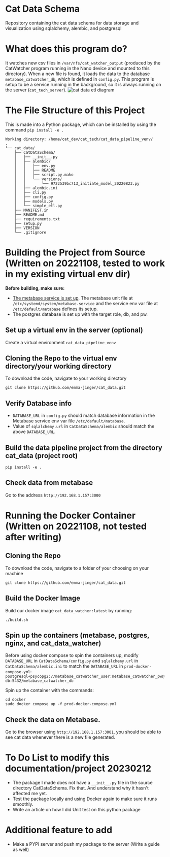 # Cat Data Schema

Repository containing the cat data schema for data storage and visualization using sqlalchemy, alembic, and postgresql
# What does this program do?
It watches new csv files in `/var/nfs/cat_watcher_output` (produced by the CatWatcher program running in the Nano device and mounted to this directory).
When a new file is found, it loads the data to the database `metabase_catwatcher_db`, which is defined in `config.py`.
This program is setup to be a service running in the background, so it is always running on the server (`cat_tech_server`).
![cat data etl diagram](https://github.com/emma-jinger/cat_data/blob/main/cat_data_etl_diagram.png)
# The File Structure of this Project
This is made into a Python package, which can be installed by using the command `pip install -e .`
```
Working directory: /home/cat_dev/cat_tech/cat_data_pipeline_venv/
.
└── cat_data/
    ├── CatDataSchema/
    │   ├── __init__.py
    │   ├── alembic/
    │   │   ├── env.py
    │   │   ├── README
    │   │   ├── script.py.mako
    │   │   └── versions/
    │   │       └── 9722539bc713_initiate_model_20220823.py
    │   ├── alembic.ini
    │   ├── cli.py
    │   ├── config.py
    │   ├── models.py
    │   └── simple_etl.py
    ├── MANIFEST.in
    ├── README.md
    ├── requirements.txt
    ├── setup.py
    ├── VERSION
    └── .gitignore
```


# Building the Project from Source (Written on 20221108, tested to work in my existing virtual env dir)
**Before building, make sure:** 
- [The metabase service is set up](https://github.com/emma-jinger/Set-Up-a-Service-on-Ubuntu). The metabase unit file at `/etc/systemd/system/metabase.service` and the service env var file at `/etc/default/metabase` defines its setup. 
- The postgres database is set up with the target role, db, and pw.

## Set up a virtual env in the server (optional)
Create a virtual environment `cat_data_pipeline_venv`
## Cloning the Repo to the virtual env directory/your working directory   
To download the code, navigate to your working directory
```
git clone https://github.com/emma-jinger/cat_data.git 
```

## Verify Database info
- `DATABASE_URL` in `config.py` should match database information in the Metabase service env var file `/etc/default/matabase`.
- Value of `sqlalchemy.url` in `CatDataSchema/alembic` should match the above `DATABASE_URL`.
 
## Build the data pipeline project from the directory cat_data (project root)
```
pip install -e . 
```
## Check data from metabase 
Go to the address `http://192.168.1.157:3000`

# Running the Docker Container (Written on 20221108, not tested after writing)

## Cloning the Repo
To download the code, navigate to a folder of your choosing on your machine
```
git clone https://github.com/emma-jinger/cat_data.git 
```
## Build the Docker Image
Build our docker image `cat_data_watcher:latest` by running: 
```
./build.sh
```
## Spin up the containers (metabase, postgres, nginx, and cat_data_watcher)
Before using docker compose to spin the containers up, modify `DATABASE_URL` in `CatDataSchema/config.py` and `sqlalchemy.url` in `CatDataSchema/alembic.ini` to match the `DATABASE_URL` in `prod-docker-compose.yml`: 
```postgresql+psycopg2://metabase_catwatcher_user:metabase_catwatcher_pw@db:5432/metabase_catwatcher_db```

Spin up the container with the commands: 
```
cd docker 
sudo docker compose up -f prod-docker-compose.yml
```
## Check the data on Metabase. 
Go to the browser using `http://192.168.1.157:3001`, you should be able to see cat data whenever there is a new file generated. 

# To Do List to modify this documentation/project 20230212
- The package I made does not have a `__init__.py` file in the source directory CatDataSchema. Fix that. And understand why it hasn't affected me yet. 
- Test the package locally and using Docker again to make sure it runs smoothly. 
- Write an article on how I did Unit test on this python package
# Additional feature to add 
- Make a PYPI server and push my package to the server (Write a guide as well)
